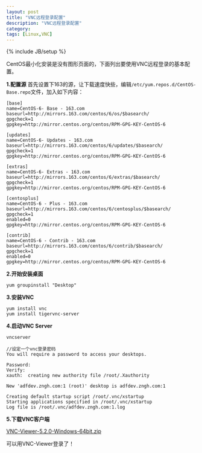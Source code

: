 ```yaml
---
layout: post
title: "VNC远程登录配置"
description: "VNC远程登录配置"
category: 
tags: [Linux,VNC]
---
```

{% include JB/setup %}

CentOS最小化安装是没有图形页面的，下面列出要使用VNC远程登录的基本配置。

**1.配置源**
首先设置下163的源，让下载速度快些，编辑`/etc/yum.repos.d/CentOS-Base.repo`文件，加入如下内容：


    [base]
    name=CentOS-6- Base - 163.com
    baseurl=http://mirrors.163.com/centos/6/os/$basearch/
    gpgcheck=1
    gpgkey=http://mirror.centos.org/centos/RPM-GPG-KEY-CentOS-6
     
    [updates]
    name=CentOS-6- Updates - 163.com
    baseurl=http://mirrors.163.com/centos/6/updates/$basearch/
    gpgcheck=1
    gpgkey=http://mirror.centos.org/centos/RPM-GPG-KEY-CentOS-6
     
    [extras]
    name=CentOS-6- Extras - 163.com
    baseurl=http://mirrors.163.com/centos/6/extras/$basearch/
    gpgcheck=1
    gpgkey=http://mirror.centos.org/centos/RPM-GPG-KEY-CentOS-6
     
    [centosplus]
    name=CentOS-6 - Plus - 163.com
    baseurl=http://mirrors.163.com/centos/6/centosplus/$basearch/
    gpgcheck=1
    enabled=0
    gpgkey=http://mirror.centos.org/centos/RPM-GPG-KEY-CentOS-6
     
    [contrib]
    name=CentOS-6 - Contrib - 163.com
    baseurl=http://mirrors.163.com/centos/6/contrib/$basearch/
    gpgcheck=1
    enabled=0
    gpgkey=http://mirror.centos.org/centos/RPM-GPG-KEY-CentOS-6


**2.开始安装桌面**


    yum groupinstall "Desktop"


**3.安装VNC**


    yum install vnc
    yum install tigervnc-server


**4.启动VNC Server**


    vncserver
    
    //设定一个vnc登录密码
    You will require a password to access your desktops.
    
    Password:
    Verify:
    xauth:  creating new authority file /root/.Xauthority
    
    New 'adfdev.zngh.com:1 (root)' desktop is adfdev.zngh.com:1
    
    Creating default startup script /root/.vnc/xstartup
    Starting applications specified in /root/.vnc/xstartup
    Log file is /root/.vnc/adfdev.zngh.com:1.log


**5.下载VNC客户端**

[VNC-Viewer-5.2.0-Windows-64bit.zip](http://www.realvnc.com/download/binary/1542/)

可以用VNC-Viewer登录了！
